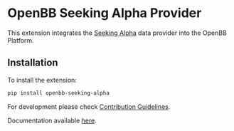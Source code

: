 # OpenBB Seeking Alpha Provider

This extension integrates the [Seeking Alpha](https://seekingalpha.com) data provider into the OpenBB Platform.

## Installation

To install the extension:

```bash
pip install openbb-seeking-alpha
```

For development please check [Contribution Guidelines](https://github.com/OpenBB-finance/OpenBBTerminal/blob/develop/openbb_platform/CONTRIBUTING.md).

Documentation available [here](https://docs.openbb.co/platform).
